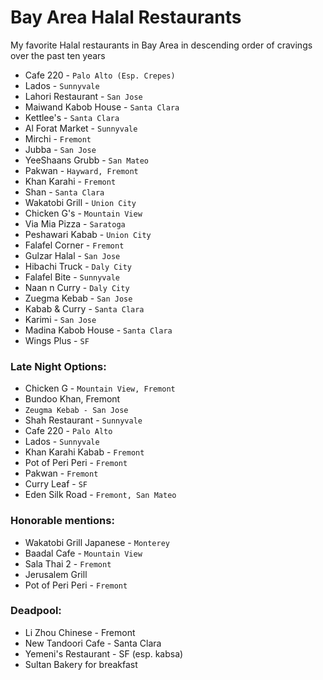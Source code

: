 # Bay Area Halal Restaurants

My favorite Halal restaurants in Bay Area in descending order of cravings over the past ten years

- Cafe 220 - `Palo Alto (Esp. Crepes)`
- Lados - `Sunnyvale`
- Lahori Restaurant - `San Jose`
- Maiwand Kabob House - `Santa Clara`
- Kettlee's - `Santa Clara`
- Al Forat Market - `Sunnyvale`
- Mirchi - `Fremont`
- Jubba - `San Jose`
- YeeShaans Grubb - `San Mateo`
- Pakwan - `Hayward, Fremont`
- Khan Karahi - `Fremont`
- Shan - `Santa Clara`
- Wakatobi Grill - `Union City`
- Chicken G's - `Mountain View`
- Via Mia Pizza - `Saratoga`
- Peshawari Kabab - `Union City`
- Falafel Corner - `Fremont`
- Gulzar Halal - `San Jose`
- Hibachi Truck - `Daly City`
- Falafel Bite - `Sunnyvale`
- Naan n Curry - `Daly City`
- Zuegma Kebab - `San Jose`
- Kabab & Curry - `Santa Clara`
- Karimi - `San Jose`
- Madina Kabob House - `Santa Clara`
- Wings Plus - `SF`

### Late Night Options:
- Chicken G - `Mountain View, Fremont`
- Bundoo Khan, Fremont
- `Zeugma Kebab - San Jose`
- Shah Restaurant - `Sunnyvale`
- Cafe 220 - `Palo Alto`
- Lados - `Sunnyvale`
- Khan Karahi Kabab - `Fremont`
- Pot of Peri Peri - `Fremont`
- Pakwan - `Fremont`
- Curry Leaf - `SF`
- Eden Silk Road - `Fremont, San Mateo`

### Honorable mentions:
- Wakatobi Grill Japanese - `Monterey`
- Baadal Cafe - `Mountain View`
- Sala Thai 2 - `Fremont`
- Jerusalem Grill
- Pot of Peri Peri - `Fremont`
 
### Deadpool:
- Li Zhou Chinese - Fremont
- New Tandoori Cafe - Santa Clara
- Yemeni's Restaurant - SF (esp. kabsa)
- Sultan Bakery for breakfast
